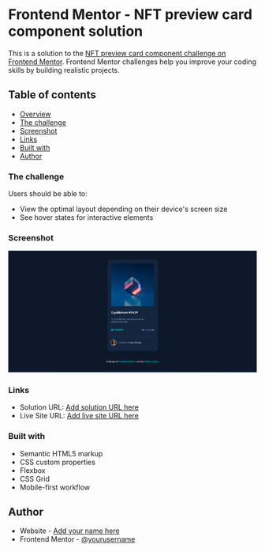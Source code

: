 # Frontend Mentor - NFT preview card component solution

This is a solution to the [NFT preview card component challenge on Frontend Mentor](https://www.frontendmentor.io/challenges/nft-preview-card-component-SbdUL_w0U). Frontend Mentor challenges help you improve your coding skills by building realistic projects. 

## Table of contents

- [Overview](#overview)
- [The challenge](#the-challenge)
- [Screenshot](#screenshot)
- [Links](#links)
- [Built with](#built-with)
- [Author](#author)


### The challenge

Users should be able to:

- View the optimal layout depending on their device's screen size
- See hover states for interactive elements

### Screenshot

![](solution.png)



### Links

- Solution URL: [Add solution URL here](https://your-solution-url.com)
- Live Site URL: [Add live site URL here](https://nft-equilibrium.netlify.app/)



### Built with

- Semantic HTML5 markup
- CSS custom properties
- Flexbox
- CSS Grid
- Mobile-first workflow


## Author

- Website - [Add your name here](https://github.com/MatiasC5)
- Frontend Mentor - [@yourusername](https://www.frontendmentor.io/profile/MatiasC5)


